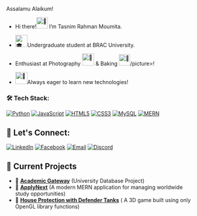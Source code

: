 
  Assalamu Alaikum!                                                                                                                                                                      
- Hi there!<picture><img src="https://fonts.gstatic.com/s/e/notoemoji/latest/1f44b_1f3fd/512.gif" alt="👋" width="30" height="30">
  </picture> I’m Tasnim Rahman Moumita.  
  
-  <picture> <source srcset="https://fonts.gstatic.com/s/e/notoemoji/latest/1f393/512.webp" type="image/webp"><img src="https://fonts.gstatic.com/s/e/notoemoji/latest/1f393/512.gif" alt="🎓" width="32" height="32"></picture>Undergraduate student at BRAC University.

-  Enthusiast at Photography <picture><source srcset="https://fonts.gstatic.com/s/e/notoemoji/latest/1f4f8/512.webp" type="image/webp"> <img src="https://fonts.gstatic.com/s/e/notoemoji/latest/1f4f8/512.gif" 
   alt="📸" width="32" height="32"> </picture>   &   Baking  <picture>  <source srcset="https://fonts.gstatic.com/s/e/notoemoji/latest/1f382/512.webp" type="image/webp"> <img   
   src="https://fonts.gstatic.com/s/e/notoemoji/latest/1f382/512.gif" alt="🎂" width="30" height="30">/picture>!

-   <picture> <source srcset="https://fonts.gstatic.com/s/e/notoemoji/latest/1f31f/512.webp" type="image/webp"><img src="https://fonts.gstatic.com/s/e/notoemoji/latest/1f31f/512.gif" alt="🌟" width="32" height="32"></picture>Always eager to learn new technologies!
                                                                                                                                                             
<!---
MOUMITASNIM/MOUMITASNIM is a ✨ special ✨ repository because its `README.md` (this file) appears on your GitHub profile.
You can click the Preview link to take a look at your changes.
--->

### 🛠️ Tech Stack:

[![Python](https://img.shields.io/badge/Python-3776AB?style=for-the-badge&logo=python&logoColor=white)](https://www.python.org/)
[![JavaScript](https://img.shields.io/badge/JavaScript-F7DF1E?style=for-the-badge&logo=javascript&logoColor=black)](https://developer.mozilla.org/en-US/docs/Web/JavaScript)
[![HTML5](https://img.shields.io/badge/HTML5-E34F26?style=for-the-badge&logo=html5&logoColor=white)](https://developer.mozilla.org/en-US/docs/Web/HTML)
[![CSS3](https://img.shields.io/badge/CSS3-1572B6?style=for-the-badge&logo=css3&logoColor=white)](https://developer.mozilla.org/en-US/docs/Web/CSS)
[![MySQL](https://img.shields.io/badge/MySQL-4479A1?style=for-the-badge&logo=mysql&logoColor=white)](https://www.mysql.com/)
[![MERN](https://img.shields.io/badge/MERN-323330?style=for-the-badge&logo=mongodb&logoColor=green)](https://www.mongodb.com/mern-stack)


## 📩 Let's Connect:
[![LinkedIn](https://img.shields.io/badge/LinkedIn-%230077B5.svg?style=flat&logo=linkedin&logoColor=white)](https://www.linkedin.com/in/moumitasnim2020/)
[![Facebook](https://img.shields.io/badge/Facebook-%231877F2.svg?style=flat&logo=facebook&logoColor=white)](https://www.facebook.com/moumita.tasnim.200320ss/)
[![Email](https://img.shields.io/badge/Email-D14836?style=flat&logo=gmail&logoColor=white)](mailto:tasnimr025@gmail.com)
[![Discord](https://img.shields.io/badge/Discord-%237289DA.svg?style=flat&logo=discord&logoColor=white)](https://discord.com/users/977944725984256110)

## 📌 Current Projects
- 🔹 **[Academic Gateway](https://github.com/MOUMITASNIM/BRACU-Academics/tree/main/CSE370/Project_Academic_Gateway)** (University Database Project)
- 🔹 **[ApplyNext](https://github.com/MOUMITASNIM/CSE470-Project-ApplyNext)** (A modern MERN application for managing worldwide study opportunities)
- 🔹 **[House Protection with Defender Tanks](https://github.com/MOUMITASNIM/CSE423-3D-Project--Defender-Tank)** ( A 3D game built using only OpenGL library functions)

     
